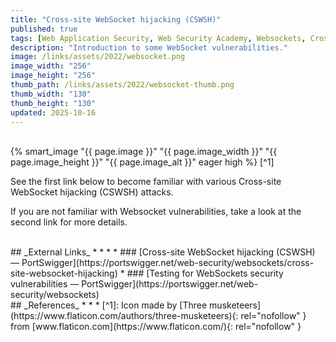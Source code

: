 ```yaml
---
title: "Cross-site WebSocket hijacking (CSWSH)"
published: true
tags: [Web Application Security, Web Security Academy, Websockets, Cross-Site Request Forgery, CSRF]
description: "Introduction to some WebSocket vulnerabilities."
image: /links/assets/2022/websocket.png
image_width: "256"
image_height: "256"
thumb_path: /links/assets/2022/websocket-thumb.png
thumb_width: "130"
thumb_height: "130"
updated: 2025-10-16
---
```


<br>
{% smart_image "{{ page.image }}" "{{ page.image_width }}" "{{ page.image_height }}" "{{ page.image_alt }}" eager high %}
[^1]
<br>

See the first link below to become familiar with various Cross-site WebSocket hijacking (CSWSH) attacks.

If you are not familiar with Websocket vulnerabilities, take a look at the second link for more details.

<br>
## _External Links_
* * *
* ### [Cross-site WebSocket hijacking (CSWSH) — PortSwigger](https://portswigger.net/web-security/websockets/cross-site-websocket-hijacking)
* ### [Testing for WebSockets security vulnerabilities — PortSwigger](https://portswigger.net/web-security/websockets)

<br>
## _References_
* * *
[^1]: Icon made by [Three musketeers](https://www.flaticon.com/authors/three-musketeers){: rel="nofollow" } from [www.flaticon.com](https://www.flaticon.com/){: rel="nofollow" }


